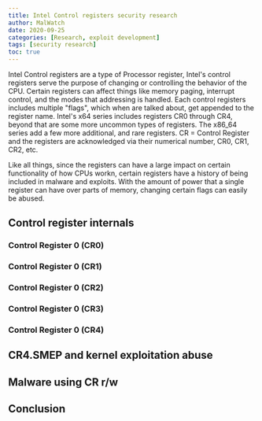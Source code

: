 ```yaml
---
title: Intel Control registers security research
author: MalWatch
date: 2020-09-25
categories: [Research, exploit development]
tags: [security research]
toc: true
---
```


Intel Control registers are a type of Processor register, Intel's control registers serve the purpose of changing or controlling the behavior of the CPU. Certain registers can affect things like memory paging, interrupt control, and the modes that addressing is handled. Each control registers includes multiple "flags", which when are talked about, get appended to the register name. Intel's x64 series includes registers CR0 through CR4, beyond that are some more uncommon types of registers. The x86_64 series add a few more additional, and rare registers. CR = Control Register and the registers are acknowledged via their numerical number, CR0, CR1, CR2, etc.

Like all things, since the registers can have a large impact on certain functionality of how CPUs workn, certain registers have a history of being included in malware and exploits. With the amount of power that a single register can have over parts of memory, changing certain flags can easily be abused.

## Control register internals

### Control Register 0 (CR0)

### Control Register 0 (CR1)

### Control Register 0 (CR2)

### Control Register 0 (CR3)

### Control Register 0 (CR4)

## CR4.SMEP and kernel exploitation abuse

## Malware using CR r/w

## Conclusion
